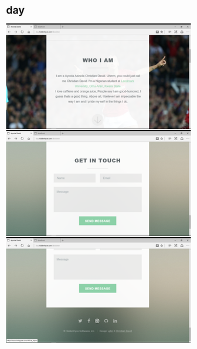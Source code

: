 # day


<img src="images/who.png" alt="" />
<img src="images/am.png" alt="" />
<img src="images/I.png" alt="" />
